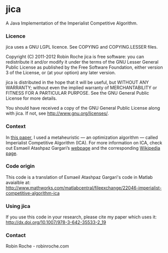 # jica

A Java Implementation of the Imperialist Competitive Algorithm.

### Licence

jica uses a GNU LGPL licence.
See COPYING and COPYING.LESSER files.

Copyright (C) 2011-2012 Robin Roche
jica is free software: you can redistribute it and/or modify
it under the terms of the GNU Lesser General Public License as published by
the Free Software Foundation, either version 3 of the License, or
(at your option) any later version.

jica is distributed in the hope that it will be useful,
but WITHOUT ANY WARRANTY; without even the implied warranty of
MERCHANTABILITY or FITNESS FOR A PARTICULAR PURPOSE.  See the
GNU General Public License for more details.

You should have received a copy of the GNU General Public License
along with jica.  If not, see <http://www.gnu.org/licenses/>.

### Context

In [this paper](http://dx.doi.org/10.1007/978-3-642-35533-2_19), I used a metaheuristic — an optimization algorithm — called Imperialist Competitive Algorithm (ICA). 
For more information on ICA, check out Esmaeil Atashpaz Gargari’s [webpage](http://www.atashpaz.com/p/ica.html) and the corresponding [Wikipedia page](http://en.wikipedia.org/wiki/Imperialist_competitive_algorithm).

### Code origin

This code is a translation of Esmaeil Atashpaz Gargari's code in Matlab avaialble at:
http://www.mathworks.com/matlabcentral/fileexchange/22046-imperialist-competitive-algorithm-ica

### Using jica

If you use this code in your research, please cite my paper which uses it:
http://dx.doi.org/10.1007/978-3-642-35533-2_19

### Contact

Robin Roche - robinroche.com
